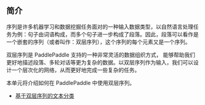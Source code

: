 ## 简介

序列是许多机器学习和数据挖掘任务面对的一种输入数据类型，以自然语言处理任务为例：句子由词语构成，而多个句子进一步构成了段落。因此，段落可以看作是一个嵌套的序列（或者叫作：双层序列），这个序列的每个元素又是一个序列。

双层序列是 PaddlePaddle 支持的一种非常灵活的数据组织方式， 能够帮助我们更好地描述段落、多轮对话等更为复杂的数据。以双层序列作为输入，我们可以设计一个层次化的网络，从而更好地完成一些复杂的任务。

本单元将介绍如何在 PaddlePaddle 中使用双层序列。

- [基于双层序列的文本分类](https://github.com/PaddlePaddle/models/tree/develop/nested_sequence/text_classification)
